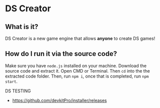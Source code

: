 DS Creator
==========

What is it?
-----------

DS Creator is a new game engine that allows **anyone** to create DS games!

How do I run it via the source code?
------------------------------------

Make sure you have `node.js` installed on your machine. Download the source code and extract it. Open CMD or Terminal. Then `cd` into the the extracted code folder. Then, run `npm i`, once that is completed, run `npm start`.

DS TESTING
 - https://github.com/devkitPro/installer/releases
